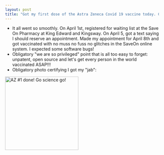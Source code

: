 ```yaml
---
layout: post
title: "Got my first dose of the Astra Zeneca Covid 19 vaccine today. Go science go!"
---
```


* It all went so smoothly. On April 1st, registered for waiting list at the Save On Pharmacy at King Edward and Kingsway. On April 5, got a text saying I should reserve an appointment. Made my appointment for April 8th and got vaccinated with no muss no fuss no glitches in the SaveOn online system. I expected some software bugs!
* Obligatory "we are so privileged" point that is all too easy to forget: unpatent, open source and let's get every person in the world vaccinated ASAP!!!
* Obligatory photo certifying I got my "jab":

<a data-flickr-embed="true" href="https://www.flickr.com/photos/roland/51103532552/" title="AZ #1 done! Go science go!"><img src="https://live.staticflickr.com/65535/51103532552_31a5e373df_m.jpg" width="240" height="240" alt="AZ #1 done! Go science go!"></a><script async src="//embedr.flickr.com/assets/client-code.js" charset="utf-8"></script>